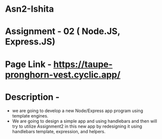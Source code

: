 # Asn2-Ishita

# Assignment - 02 ( Node.JS, Express.JS)

# Page Link - https://taupe-pronghorn-vest.cyclic.app/

# Description - 

<ul>
  <li>we are going to develop a new Node/Express app program using template engines. </li>
  <li>We are going to design a simple app and using handlebars and then will try to utilize Assignment2 in this new app by redesigning it using handlebars template, expression, and helpers.</li>
</ul>
